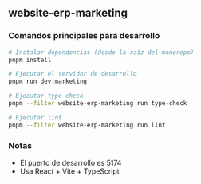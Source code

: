 ## website-erp-marketing

### Comandos principales para desarrollo

```bash
# Instalar dependencias (desde la raíz del monorepo)
pnpm install

# Ejecutar el servidor de desarrollo
pnpm run dev:marketing

# Ejecutar type-check
pnpm --filter website-erp-marketing run type-check

# Ejecutar lint
pnpm --filter website-erp-marketing run lint
```

### Notas

- El puerto de desarrollo es 5174
- Usa React + Vite + TypeScript

